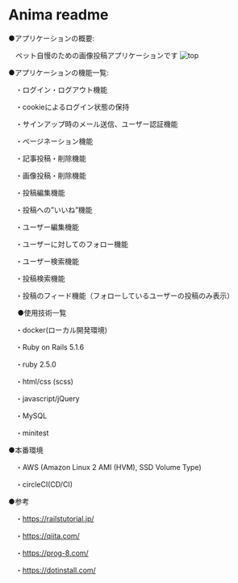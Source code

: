 # Anima readme
●アプリケーションの概要:

　ペット自慢のための画像投稿アプリケーションです
![top](https://user-images.githubusercontent.com/56220127/71321479-39024f80-24fd-11ea-8d97-e849d90f1682.jpg)

●アプリケーションの機能一覧:

　・ログイン・ログアウト機能

　・cookieによるログイン状態の保持

　・サインアップ時のメール送信、ユーザー認証機能

　・ページネーション機能

　・記事投稿・削除機能

　・画像投稿・削除機能

　・投稿編集機能

　・投稿への”いいね”機能

　・ユーザー編集機能

　・ユーザーに対してのフォロー機能

　・ユーザー検索機能

　・投稿検索機能

　・投稿のフィード機能（フォローしているユーザーの投稿のみ表示）

　
●使用技術一覧

　・docker(ローカル開発環境)

　・Ruby on Rails 5.1.6

　・ruby 2.5.0

　・html/css (scss)

　・javascript/jQuery

　・MySQL

　・minitest


●本番環境

　・AWS (Amazon Linux 2 AMI (HVM), SSD Volume Type) 

　・circleCI(CD/CI)


●参考

　・https://railstutorial.jp/

　・https://qiita.com/

　・https://prog-8.com/

　・https://dotinstall.com/
